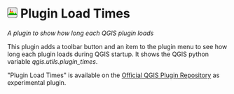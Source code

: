 # ![icon](https://github.com/mstuyts/Plugin-Load-Times/blob/master/icon.png?raw=true) Plugin Load Times
*A plugin to show how long each QGIS plugin loads*

This plugin adds a toolbar button and an item to the plugin menu to see how long each plugin loads during QGIS startup. It shows the QGIS python variable *qgis.utils.plugin_times*.

"Plugin Load Times" is available on the [Official QGIS Plugin Repository](http://plugins.qgis.org/plugins/PluginLoadTimes/) as experimental plugin.